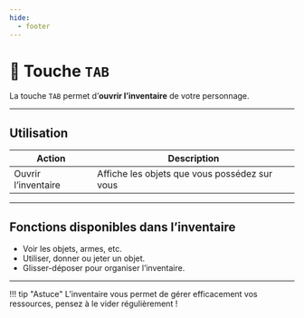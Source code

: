 ```yaml
---
hide:
  - footer
---
```


# 🔘 Touche `TAB`

La touche `TAB` permet d’**ouvrir l’inventaire** de votre personnage.

---

## Utilisation

| Action                  | Description                                      |
|-------------------------|--------------------------------------------------|
| Ouvrir l’inventaire     | Affiche les objets que vous possédez sur vous    |

---

## Fonctions disponibles dans l’inventaire

- Voir les objets, armes, etc.
- Utiliser, donner ou jeter un objet.
- Glisser-déposer pour organiser l’inventaire.

---

!!! tip "Astuce"
    L’inventaire vous permet de gérer efficacement vos ressources, pensez à le vider régulièrement !
